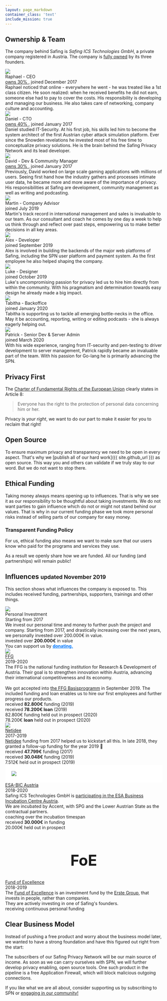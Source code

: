 ```yaml
---
layout: page_markdown
container_class: 'text'
include_mission: true
---
```


<h2 id="ownership">Ownership & Team</h2>

<p>
  The company behind Safing is <em>Safing ICS Technologies GmbH</em>, a private company registered in Austria. The company is <a href="{{ site.company_agreement_url }}" target="\_blank">fully owned</a> by its three founders.
</p>

<div class="nine wide column">
  <div class="ui horizontal cards">
    <div class="card">
      <div class="image">
        <img src="{{ site.assets_url }}img/profiles/raphty.jpg">
      </div>
      <div class="content">
        <div class="header">
          Raphael <span class="ui small text">- CEO</span>
        </div>
        <div class="meta">
          <a href="{{ site.company_agreement_url }}" target="\_blank">
            <i class="file contract icon"></i>
            owns 30%
          </a>
          , joined December 2017
        </div>
        <div class="description">
          Raphael noticed that online - everywhere he went - he was treated like a 1st class citizen. He soon realized: when he received benefits he did not earn, someone else had to pay to cover the costs. His responsibility is developing and managing our business. He also takes care of networking, company culture and accounting.
        </div>
      </div>
      <div class="extra content">
        <a href="https://twitter.com/Raphty101" target="\_blank">
          <i class="twitter black icon"></i>
        </a>
        <a href="https://www.linkedin.com/in/raphael-fiedler-808a7441" target="\_blank">
          <i class="linkedin black icon"></i>
        </a>
        <a href="https://reddit.com/user/Raphty101" target="\_blank">
          <i class="reddit black icon"></i>
        </a>
      </div>
    </div>
    <div class="card">
      <div class="image">
        <img src="{{ site.assets_url }}img/profiles/dhaavi.jpg">
      </div>
      <div class="content">
        <div class="header">
          Daniel <span class="ui small text">- CTO</span>
        </div>
        <div class="meta">
          <a href="{{ site.company_agreement_url }}" target="\_blank">
            <i class="file contract icon"></i>
            owns 40%
          </a>
          , joined January 2017
        </div>
        <div class="description">
          Daniel studied IT-Security. At his first job, his skills led him to become the system architect of the first Austrian cyber attack simulation platform. Ever since the Snowden revelations he invested most of his free time to conceptualize privacy solutions. He is the brain behind the Safing Privacy Network and its lead developer.
        </div>
      </div>
      <div class="extra content">
        <a href="https://twitter.com/dehaavi" target="\_blank">
          <i class="twitter black icon"></i>
        </a>
        <a href="https://github.com/dhaavi" target="\_blank">
          <i class="github black icon"></i>
        </a>
        <a href="https://reddit.com/user/dhaavi" target="\_blank">
          <i class="reddit black icon"></i>
        </a>
      </div>
    </div>
    <div class="card">
      <div class="image">
        <img src="{{ site.assets_url }}img/profiles/davegson.jpeg">
      </div>
      <div class="content">
        <div class="header">
          David <span class="ui small text">- Dev & Community Manager</span>
        </div>
        <div class="meta">
          <a href="{{ site.company_agreement_url }}" target="\_blank">
            <i class="file contract icon"></i>
            owns 30%
          </a>
          , joined January 2017
        </div>
        <div class="description">
          Previously, David worked on large scale gaming applications with millions of users. Seeing first hand how the industry gathers and processes intimate user data, he became more and more aware of the importance of privacy. His responsibilities at Safing are development, community management as well as writing and podcasting.
        </div>
      </div>
      <div class="extra content">
        <a href="https://twitter.com/davegson" target="\_blank">
          <i class="twitter black icon"></i>
        </a>
        <a href="https://github.com/davegson" target="\_blank">
          <i class="github black icon"></i>
        </a>
        <a href="https://reddit.com/user/davegson" target="\_blank">
          <i class="reddit black icon"></i>
        </a>
      </div>
    </div>
    <div class="card">
      <div class="image">
        <img src="{{ site.assets_url }}img/profiles/martin.jpg">
      </div>
      <div class="content">
        <div class="header">
          Martin <span class="ui small text">- Company Advisor</span>
        </div>
        <div class="meta">
          joined July 2019
        </div>
        <div class="description">
          Martin's track record in international management and sales is invaluable to our team. As our consultant and coach he comes by one day a week to help us think through and reflect over past steps, empowering us to make better decisions in all key areas.
        </div>
      </div>
      <div class="extra content">
      </div>
    </div>
    <div class="card">
      <div class="image">
        <img src="{{ site.assets_url }}img/profiles/alex.jpg">
      </div>
      <div class="content">
        <div class="header">
          Alex <span class="ui small text">- Developer</span>
        </div>
        <div class="meta">
          joined September 2019
        </div>
        <div class="description">
          Alex is involved in building the backends of the major web platforms of Safing, including the SPN user platform and payment system. As the first employee he also helped shaping the company.
        </div>
      </div>
      <div class="extra content">
      </div>
    </div>
    <div class="card">
      <div class="image">
        <img src="{{ site.assets_url }}img/profiles/luke.jpg">
      </div>
      <div class="content">
        <div class="header">
          Luke <span class="ui small text">- Designer</span>
        </div>
        <div class="meta">
          joined October 2019
        </div>
        <div class="description">
          Luke's uncompromising passion for privacy led us to hire him directly from within the community. With his pragmatism and determination towards easy design he already made a big impact.
        </div>
      </div>
      <div class="extra content">
      </div>
    </div>
    <div class="card">
      <div class="image">
        <img src="{{ site.assets_url }}img/profiles/tabitha.jpg">
      </div>
      <div class="content">
        <div class="header">
          Tabitha <span class="ui small text">- Backoffice</span>
        </div>
        <div class="meta">
          joined January 2020
        </div>
        <div class="description">
          Tabitha is supporting us to tackle all emerging bottle-necks in the office. May it be accounting, reporting, writing or editing podcasts - she is always eagerly helping out.
        </div>
      </div>
      <div class="extra content">
      </div>
    </div>
    <div class="card">
      <div class="image">
        <img src="{{ site.assets_url }}img/profiles/patrick.jpg">
      </div>
      <div class="content">
        <div class="header">
          Patrick <span class="ui small text">- Senior Dev & Server Admin</span>
        </div>
        <div class="meta">
          joined March 2020
        </div>
        <div class="description">
          With his wide experience, ranging from IT-security and pen-testing to driver development to server management, Patrick rapidly became an invaluable part of the team. With his passion for Go-lang he is primarily advancing the SPN.
        </div>
      </div>
      <div class="extra content">
        <a href="https://github.com/ppacher" target="\_blank">
          <i class="github black icon"></i>
        </a>
      </div>
    </div>
  </div>
</div>

<div class="margin-top-40"></div>

## Privacy First

The [Charter of Fundamental Rights of the European Union](https://eur-lex.europa.eu/legal-content/EN/TXT/PDF/?uri=CELEX:12012P/TXT&from=EN) clearly states in Article 8:

<blockquote>
  <p class="text-light">
    Everyone has the right to the protection of personal data concerning him or her.
  </p>
</blockquote>

Privacy is *your right*, we want to do our part to make it easier for you to reclaim that right!

## Open Source

To ensure maximum privacy and transparency we need to be open in every aspect. That's why we [publish all of our hard work]({{ site.github_url }}) as open source. This way you and others can validate if we truly stay to our word. But we do not want to stop there.

## Ethical Funding

Taking money always means opening up to influences. That is why we see it as our responsibility to be thoughtful about taking investments. We do not want parties to gain influence which do not or might not stand behind our values. That is why in our current funding phase we took more personal risks instead of selling parts of our company for easy money.

### Transparent Funding Policy

For us, ethical funding also means we want to make sure that our users know who paid for the programs and services they use.

As a result we openly share how we are funded. All our funding (and partnerships) will remain public!

<h2 id="influences">Influences <small class="text-lighter">updated November 2019</small></h2>

<p>This section shows what influences the company is exposed to. This includes received funding, partnerships, supporters, trainings and other things.</p>

<div class="ui two stackable cards" id="funding-cards">
  <!-- Personal Investment card -->
  <div class="ui card">
    <div class="image">
      <img src="{{ site.assets_url }}img/logo_v3_name_dark.svg">
    </div>
    <div class="content">
      <div class="header">Personal Investment</div>
      <div class="meta">
        <span class="date">Starting from 2017</span>
      </div>
      <div class="description">
        We invest our personal time and money to further push the project and company. Starting from 2017, and drastically increasing over the next years, we personally invested over 200.000€ in value.
      </div>
    </div>
    <div class="extra content">
      <i class="green money icon"></i>invested over <b>200.000€</b> in value
      <div class="margin-top-10"></div>
      <i class="blue clock icon"></i>You can support us by <a href="/donate/" style="color: #0078ff;"><b>donating.</b></a>
    </div>
  </div>

  <!-- FFG card -->
  <div class="ui card">
    <div class="image">
      <img src="{{ site.img_url }}external-logos/ffg_color.png">
    </div>
    <div class="content">
      <a class="header" href="https://www.ffg.at/">FFG</a>
      <div class="meta">
        <span class="date">2019-2020</span>
      </div>
      <div class="description">
        The FFG is the national funding institution for Research & Development of Austria. Their goal is to strengthen innovation within Austria, advancing their international competitiveness and its economy.<br/><br/>
        We got accepted into <a href="https://www.ffg.at/programm/basisprogramm">the FFG Basisprogramm</a> in September 2019. The included funding and loan enables us to hire our first employees and further progress our products.
      </div>
    </div>
    <div class="extra content">
        <i class="green money icon"></i> received <b>82.800€</b> funding (2019)
        <div class="margin-top-10"></div>
        <i class="green money icon"></i> received <b>78.200€ loan</b> (2019)
        <div class="margin-top-10"></div>
        <i class="blue clock icon"></i>82.800€ funding held out in prospect (2020)
        <div class="margin-top-10"></div>
        <i class="blue clock icon"></i>78.200€ <b>loan</b> held out in prospect (2020)
    </div>
  </div>

  <!-- Netidee card -->
  <div class="ui card">
    <div class="image">
      <img src="{{ site.img_url }}external-logos/netidee.png">
    </div>
    <div class="content">
      <a class="header" href="https://www.netidee.at/">Netidee</a>
      <div class="meta">
        <span class="date">2017-2019</span>
      </div>
      <div class="description">
        <a href="https://www.netidee.at/">Netidee</a> funding from 2017 helped us to kickstart all this. In late 2018, they granted a follow-up funding for the year 2019 🎉
      </div>
    </div>
    <div class="extra content">
        <i class="green money icon"></i> received <b>47.799€</b> funding (2017)
        <div class="margin-top-10"></div>
        <i class="green money icon"></i> received <b>30.048€</b> funding (2019)
        <div class="margin-top-10"></div>
        <i class="blue clock icon"></i>7.512€ held out in prospect (2019)
    </div>
  </div>

  <!-- ESA-BIC card -->
  <div class="ui card">
    <div class="image" style="padding: 20px; background-color: white;">
      <img src="{{ site.img_url }}external-logos/esa-bic_austria.svg">
    </div>
    <div class="content">
      <a class="header" href="/esa-bic/">ESA-BIC Austria</a>
      <div class="meta">
        <span class="date">2018-2020</span>
      </div>
      <div class="description">
        Safing ICS Technologies GmbH is <a href="/esa-bic/">participating in the ESA Business Incubation Centre Austria</a>.<br>
        We are incubated by Accent, with SPG and the Lower Austrian State as the contractual partners.
      </div>
    </div>
    <div class="extra content">
        <i class="grey user icon"></i> coaching over the incubation timespan
        <div class="margin-top-10"></div>
        <i class="green money icon"></i> received <b>30.000€</b> in funding
        <div class="margin-top-10"></div>
        <i class="blue clock icon"></i>20.000€ held out in prospect
    </div>
  </div>

  <!-- Fund of Excellence -->
  <div class="ui card">
    <div class="header">
      <h1 style="font-size: 3rem; text-align: center;">FoE</h1>
    </div>
    <div class="content">
      <a class="header" href="https://www.fundofexcellence.com/">Fund of Excellence</a>
      <div class="meta">
        <span class="date">2018-2019</span>
      </div>
      <div class="description">
        The <a href="https://www.fundofexcellence.com/">Fund of Excellence</a> is an investment fund by the <a href="https://www.erstegroup.com/en/home">Erste Group</a>, that invests in people, rather than companies.<br>
        They are actively investing in one of Safing's founders.
      </div>
    </div>
    <div class="extra content">
        <i class="green money icon"></i> receiving continuous personal funding
    </div>
  </div>

  <!-- Accent -->
  <!-- Science Park Graz -->
  <!-- YC Startup School -->

</div>

## Clear Business Model

Instead of pushing a free product and worry about the business model later, we wanted to have a strong foundation and have this figured out right from the start:

The subscribers of our Safing Privacy Network will be our main source of income. As soon as we can carry ourselves with SPN, we will further develop privacy enabling, open source tools. One such product in the pipeline is a free Application Firewall, which will block malicious outgoing connections.

<p>If you like what we are all about, consider supporting us by subscribing to SPN or <a href="{{ site.reddit_url }}">engaging in our community!</a>

<div class="margin-top-80"></div>
